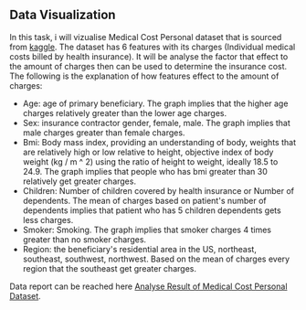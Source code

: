## Data Visualization
In this task, i will vizualise Medical Cost Personal dataset that is sourced from [kaggle](https://www.kaggle.com/mirichoi0218/insurance). The dataset has 6 features with its charges (Individual medical costs billed by health insurance). It will be analyse the factor that effect to the amount of charges then can be used to determine the insurance cost. The following is the explanation of how features effect to the amount of charges:
* Age: age of primary beneficiary. The graph implies that the higher age charges relatively greater than the lower age charges.
* Sex: insurance contractor gender, female, male. The graph implies that male charges greater than female charges.
* Bmi: Body mass index, providing an understanding of body, weights that are relatively high or low relative to height,
objective index of body weight (kg / m ^ 2) using the ratio of height to weight, ideally 18.5 to 24.9. The graph implies that people who has bmi greater than 30 relatively get greater charges.
* Children: Number of children covered by health insurance or Number of dependents. The mean of charges based on patient's number of dependents implies that patient who has 5 children dependents gets less charges.
* Smoker: Smoking. The graph implies that smoker charges 4 times greater than no smoker charges.
* Region: the beneficiary's residential area in the US, northeast, southeast, southwest, northwest. Based on the mean of charges every region that the southeast get greater charges.

Data report can be reached here [Analyse Result of Medical Cost Personal Dataset](https://datastudio.google.com/reporting/d70286ed-8de8-41fa-897c-e2ca7f643615).
